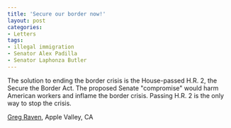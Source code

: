 ```yaml
---
title: 'Secure our border now!'
layout: post
categories:
- Letters
tags:
- illegal immigration
- Senator Alex Padilla
- Senator Laphonza Butler
---
```


The solution to ending the border crisis is the House-passed H.R. 2, the Secure the Border Act. The proposed Senate "compromise" would harm American workers and inflame the border crisis. Passing H.R. 2 is the only way to stop the crisis.

[Greg Raven](https://www.gregraven.org/), Apple Valley, CA